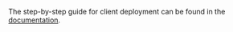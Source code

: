 The step-by-step guide for client deployment can be found in the [documentation](https://docs.wasabiwallet.io/using-wasabi/ClientDeployment.html).
